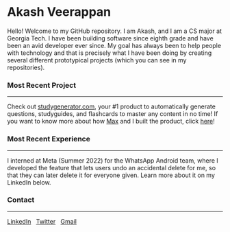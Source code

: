 # Akash Veerappan

Hello! Welcome to my GitHub repository. I am Akash, and I am a CS major at Georgia Tech. I have been building software since eighth grade and have been an avid developer ever since. My goal has always been to help people with technology and that is precisely what I have been doing by creating several different prototypical projects (which you can see in my repositories).

### Most Recent Project
------------
Check out [studygenerator.com](https://www.studygenerator.com), your #1 product to automatically generate questions, studyguides, and flashcards to master any content in no time! If you want to know more about how [Max](https://github.com/MaxRatmeyer) and I built the product, click [here](https://github.com/MLHUnihack2020)!

### Most Recent Experience
------------
I interned at Meta (Summer 2022) for the WhatsApp Android team, where I developed the feature that lets users undo an accidental delete for me, so that they can later delete it for everyone given. Learn more about it on my LinkedIn below. 

### Contact
------------

[LinkedIn](https://www.linkedin.com/in/akash-veerappan-4760a4164/) &nbsp; [Twitter](https://twitter.com/akashpl2002) &nbsp; [Gmail](mailto:akashpalaniappan@gmail.com)
 

